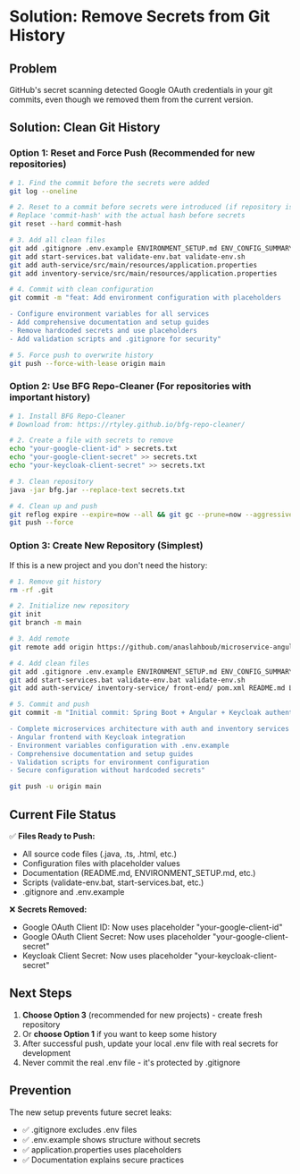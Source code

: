 # Solution: Remove Secrets from Git History

## Problem
GitHub's secret scanning detected Google OAuth credentials in your git commits, even though we removed them from the current version.

## Solution: Clean Git History

### Option 1: Reset and Force Push (Recommended for new repositories)

```bash
# 1. Find the commit before the secrets were added
git log --oneline

# 2. Reset to a commit before secrets were introduced (if repository is new)
# Replace 'commit-hash' with the actual hash before secrets
git reset --hard commit-hash

# 3. Add all clean files
git add .gitignore .env.example ENVIRONMENT_SETUP.md ENV_CONFIG_SUMMARY.md GITHUB_PUSH_GUIDE.md GIT_COMMANDS.md
git add start-services.bat validate-env.bat validate-env.sh
git add auth-service/src/main/resources/application.properties
git add inventory-service/src/main/resources/application.properties

# 4. Commit with clean configuration
git commit -m "feat: Add environment configuration with placeholders

- Configure environment variables for all services
- Add comprehensive documentation and setup guides
- Remove hardcoded secrets and use placeholders
- Add validation scripts and .gitignore for security"

# 5. Force push to overwrite history
git push --force-with-lease origin main
```

### Option 2: Use BFG Repo-Cleaner (For repositories with important history)

```bash
# 1. Install BFG Repo-Cleaner
# Download from: https://rtyley.github.io/bfg-repo-cleaner/

# 2. Create a file with secrets to remove
echo "your-google-client-id" > secrets.txt
echo "your-google-client-secret" >> secrets.txt
echo "your-keycloak-client-secret" >> secrets.txt

# 3. Clean repository
java -jar bfg.jar --replace-text secrets.txt

# 4. Clean up and push
git reflog expire --expire=now --all && git gc --prune=now --aggressive
git push --force
```

### Option 3: Create New Repository (Simplest)

If this is a new project and you don't need the history:

```bash
# 1. Remove git history
rm -rf .git

# 2. Initialize new repository
git init
git branch -m main

# 3. Add remote
git remote add origin https://github.com/anaslahboub/microservice-angular20.0-keycloak-oauth2.0

# 4. Add clean files
git add .gitignore .env.example ENVIRONMENT_SETUP.md ENV_CONFIG_SUMMARY.md GITHUB_PUSH_GUIDE.md
git add start-services.bat validate-env.bat validate-env.sh
git add auth-service/ inventory-service/ front-end/ pom.xml README.md LICENSE

# 5. Commit and push
git commit -m "Initial commit: Spring Boot + Angular + Keycloak authentication system

- Complete microservices architecture with auth and inventory services
- Angular frontend with Keycloak integration
- Environment variables configuration with .env.example
- Comprehensive documentation and setup guides
- Validation scripts for environment configuration
- Secure configuration without hardcoded secrets"

git push -u origin main
```

## Current File Status

✅ **Files Ready to Push:**
- All source code files (.java, .ts, .html, etc.)
- Configuration files with placeholder values
- Documentation (README.md, ENVIRONMENT_SETUP.md, etc.)
- Scripts (validate-env.bat, start-services.bat, etc.)
- .gitignore and .env.example

❌ **Secrets Removed:**
- Google OAuth Client ID: Now uses placeholder "your-google-client-id"
- Google OAuth Client Secret: Now uses placeholder "your-google-client-secret"  
- Keycloak Client Secret: Now uses placeholder "your-keycloak-client-secret"

## Next Steps

1. **Choose Option 3** (recommended for new projects) - create fresh repository
2. Or **choose Option 1** if you want to keep some history
3. After successful push, update your local .env file with real secrets for development
4. Never commit the real .env file - it's protected by .gitignore

## Prevention

The new setup prevents future secret leaks:
- ✅ .gitignore excludes .env files
- ✅ .env.example shows structure without secrets
- ✅ application.properties uses placeholders
- ✅ Documentation explains secure practices